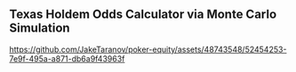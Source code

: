 ## Texas Holdem Odds Calculator via Monte Carlo Simulation


https://github.com/JakeTaranov/poker-equity/assets/48743548/52454253-7e9f-495a-a871-db6a9f43963f

